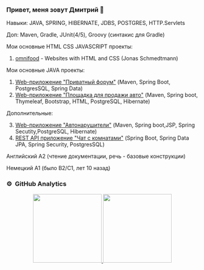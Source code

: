 ### Привет, меня зовут Дмитрий 👋

Навыки: JAVA, SPRING, HIBERNATE, JDBS, POSTGRES, HTTP.Servlets

Доп: Maven, Gradle, JUnit(4/5), Groovy (синтакис для Gradle)

Мои основные HTML CSS JAVASCRIPT проекты:
 1. [omnifood](https://github.com/zweidmitr/omnifood) - Websites with HTML and CSS (Jonas Schmedtmann)

Мои основные JAVA проекты:

 1. [Web-приложение "Приватный форум"](https://github.com/zweidmitr/job4j_forum/) (Maven, Spring Boot, PostgresSQL, Spring Data)
 2. [Web-приложение "Площадка для продажи авто"](https://github.com/zweidmitr/job4j_cars/) (Maven, Spring boot, Thymeleaf, Bootstrap, HTML, PostgreSQL, Hibernate)
 
 Дополнительные:
 
 3. [Web-приложение "Автонарушители"](https://github.com/zweidmitr/job4j_car_accident) (Maven, Spring boot,JSP, Spring Secutity,PostgreSQL, Hibernate)
 4. [REST API приложение "Чат с комнатами"](https://github.com/zweidmitr/job4j_chat) (Spring Boot, Spring Data JPA, Spring Security, PostgresSQL)

Английский A2 (чтение документации, речь - базовые конструкции)

Немецкий A1 (было B2/С1, лет 10 назад)


### ⚙️ &nbsp;GitHub Analytics
<p align="center">
<a href="https://github.com/zweidmitr">
<img height="180em" src="https://github-readme-stats-eight-theta.vercel.app/api/top-langs/?username=zweidmitr&layout=compact&langs_count=8&theme=algolia"/>
<img height="180em" src="https://github-readme-stats-eight-theta.vercel.app/api?username=zweidmitr&show_icons=true&theme=algolia&include_all_commits=true&count_private=true"/>
</a>
</p>


<!--
**zweidmitr/zweidmitr** is a ✨ _special_ ✨ repository because its `README.md` (this file) appears on your GitHub profile.

Here are some ideas to get you started:

- 🔭 I’m currently working on ...
- 🌱 I’m currently learning ...
- 👯 I’m looking to collaborate on ...
- 🤔 I’m looking for help with ...
- 💬 Ask me about ...
- 📫 How to reach me: ...
- 😄 Pronouns: ...
- ⚡ Fun fact: ...
-->
